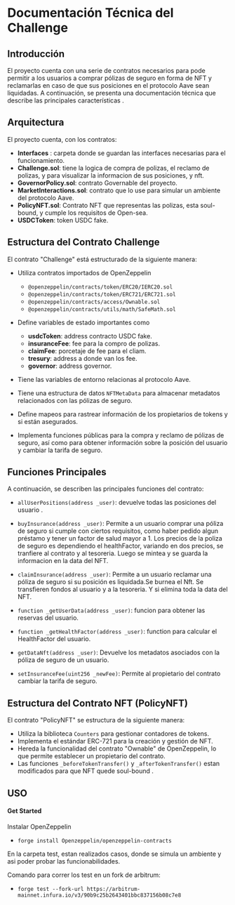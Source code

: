 # Documentación Técnica del Challenge

## Introducción

El proyecto cuenta con una serie de contratos necesarios para pode permitir a los usuarios a comprar pólizas de seguro en forma de NFT y reclamarlas en caso de que sus posiciones en el protocolo Aave sean liquidadas. A continuación, se presenta una documentación técnica que describe las principales características .

## Arquitectura

El proyecto cuenta, con los contratos:

- **Interfaces** : carpeta donde se guardan las interfaces necesarias para el funcionamiento.
- **Challenge.sol**: tiene la logica de compra de polizas, el reclamo de polizas, y para visualizar la informacion de sus posiciones, y nft.
- **GovernorPolicy.sol**: contrato Governable del proyecto.
- **MarketInteractions.sol**: contrato que lo use para simular un ambiente del protocolo Aave.
- **PolicyNFT.sol**: Contrato NFT que representas las polizas, esta soul-bound, y cumple los requisitos de Open-sea.
- **USDCToken**: token USDC fake.

## Estructura del Contrato Challenge

El contrato "Challenge" está estructurado de la siguiente manera:

- Utiliza contratos importados de OpenZeppelin

  - `@openzeppelin/contracts/token/ERC20/IERC20.sol`
  - `@openzeppelin/contracts/token/ERC721/ERC721.sol`
  - `@openzeppelin/contracts/access/Ownable.sol`
  - `@openzeppelin/contracts/utils/math/SafeMath.sol`

- Define variables de estado importantes como

  - **usdcToken**: address contracto USDC fake.
  - **insuranceFee**: fee para la compro de polizas.
  - **claimFee**: porcetaje de fee para el cliam.
  - **tresury**: address a donde van los fee.
  - **governor**: address governor.

- Tiene las variables de entorno relacionas al protocolo Aave.
- Tiene una estructura de datos `NFTMetaData` para almacenar metadatos relacionados con las pólizas de seguro.
- Define mapeos para rastrear información de los propietarios de tokens y si están asegurados.
- Implementa funciones públicas para la compra y reclamo de pólizas de seguro, así como para obtener información sobre la posición del usuario y cambiar la tarifa de seguro.

## Funciones Principales

A continuación, se describen las principales funciones del contrato:

- `allUserPositions(address _user)`: devuelve todas las posiciones del usuario .

- `buyInsurance(address _user)`: Permite a un usuario comprar una póliza de seguro si cumple con ciertos requisitos, como haber pedido algun préstamo y tener un factor de salud mayor a 1. Los precios de la poliza de seguro es dependiendo el healthFactor, variando en dos precios, se tranfiere al contrato y al tesoreria. Luego se mintea y se guarda la informacion en la data del NFT.

- `claimInsurance(address _user)`: Permite a un usuario reclamar una póliza de seguro si su posición es liquidada.Se burnea el Nft. Se transfieren fondos al usuario y a la tesoreria. Y si elimina toda la data del NFT.

- `function _getUserData(address _user)`: funcion para obtener las reservas del usuario.

- `function _getHealthFactor(address _user)`: function para calcular el HealthFactor del usuario.

- `getDataNft(address _user)`: Devuelve los metadatos asociados con la póliza de seguro de un usuario.

- `setInsuranceFee(uint256 _newFee)`: Permite al propietario del contrato cambiar la tarifa de seguro.

## Estructura del Contrato NFT (PolicyNFT)

El contrato "PolicyNFT" se estructura de la siguiente manera:

- Utiliza la biblioteca `Counters` para gestionar contadores de tokens.
- Implementa el estándar ERC-721 para la creación y gestión de NFT.
- Hereda la funcionalidad del contrato "Ownable" de OpenZeppelin, lo que permite establecer un propietario del contrato.
- Las funciones `_beforeTokenTransfer()` y `_afterTokenTransfer()` estan modificados para que NFT quede soul-bound .

## USO

#### Get Started

Instalar OpenZeppelin

- `forge install Openzeppelin/openzeppelin-contracts`

En la carpeta test, estan realizados casos, donde se simula un ambiente y asi poder probar las funcionabilidades.

Comando para correr los test en un fork de arbitrum:

- `forge test --fork-url https://arbitrum-mainnet.infura.io/v3/90b9c25b2643401bbc837156b08c7e8`
